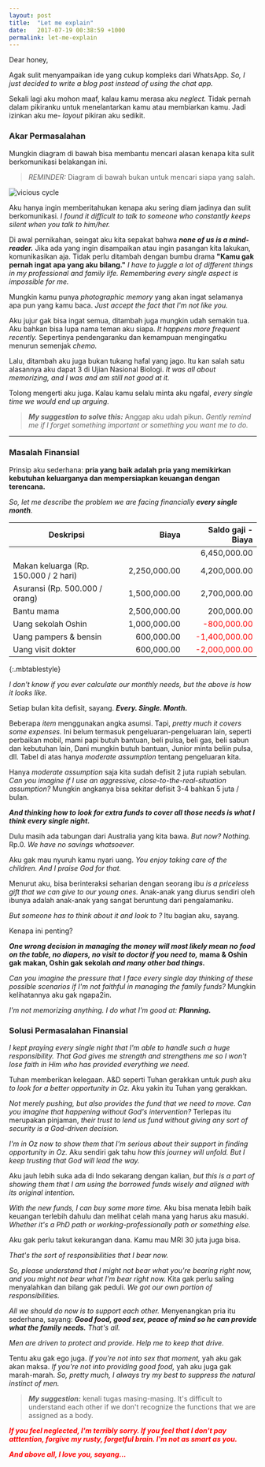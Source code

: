```yaml
---
layout: post
title:  "Let me explain"
date:   2017-07-19 00:38:59 +1000
permalink: let-me-explain
---
```


Dear honey,

Agak sulit menyampaikan ide yang cukup kompleks dari WhatsApp. _So, I just decided to write a blog post instead of using the chat app._

Sekali lagi aku mohon maaf, kalau kamu merasa aku _neglect._ Tidak pernah dalam pikiranku untuk menelantarkan kamu atau membiarkan kamu. Jadi izinkan aku me- _layout_ pikiran aku sedikit.

### Akar Permasalahan

Mungkin diagram di bawah bisa membantu mencari alasan kenapa kita sulit berkomunikasi belakangan ini.

> *REMINDER:* Diagram di bawah bukan untuk mencari siapa yang salah.

![vicious cycle](http://yusufgandhi.github.io/assets/vicious_cycle.png)


Aku hanya ingin memberitahukan kenapa aku sering diam jadinya dan sulit berkomunikasi. _I found it difficult to talk to someone who constantly keeps silent when you talk to him/her._

Di awal pernikahan, seingat aku kita sepakat bahwa ***none of us is a mind-reader.*** Jika ada yang ingin disampaikan atau ingin pasangan kita lakukan, komunikasikan aja. Tidak perlu ditambah dengan bumbu drama **"Kamu gak pernah ingat apa yang aku bilang."** *I have to juggle a lot of different things in my professional and family life. Remembering every single aspect is impossible for me.*

Mungkin kamu punya *photographic memory* yang akan ingat selamanya apa pun yang kamu baca. *Just accept the fact that I'm not like you.*

Aku jujur gak bisa ingat semua, ditambah juga mungkin udah semakin tua. Aku bahkan bisa lupa nama teman aku siapa. *It happens more frequent recently.* Sepertinya pendengaranku dan kemampuan mengingatku menurun semenjak *chemo.*

Lalu, ditambah aku juga bukan tukang hafal yang jago. Itu kan salah satu alasannya aku dapat 3 di Ujian Nasional Biologi. *It was all about memorizing, and I was and am still not good at it.*

Tolong mengerti aku juga. Kalau kamu selalu minta aku ngafal, *every single time we would end up arguing.*

> ***My suggestion to solve this:*** Anggap aku udah pikun. *Gently remind me if I forget something important or something you want me to do.*

---

### Masalah Finansial

Prinsip aku sederhana: **pria yang baik adalah pria yang memikirkan kebutuhan keluarganya dan mempersiapkan keuangan dengan terencana.**

*So, let me describe the problem we are facing financially **every single month**.*

| Deskripsi                             | Biaya        | Saldo gaji - Biaya |
|---------------------------------------|-------------:|-------------------:|
| &nbsp;                                      | &nbsp;             | 6,450,000.00       |
| Makan keluarga (Rp. 150.000 / 2 hari) | 2,250,000.00 | 4,200,000.00       |
| Asuransi (Rp. 500.000 / orang)        | 1,500,000.00 | 2,700,000.00       |
| Bantu mama                            | 2,500,000.00 | 200,000.00         |
| Uang sekolah Oshin                    | 1,000,000.00 | <span style="color:red">-800,000.00</span>        |
| Uang pampers & bensin                           | 600,000.00   | <span style="color:red">-1,400,000.00</span>      |
| Uang visit dokter                     | 600,000.00   | <span style="color:red">-2,000,000.00</span>      |
{:.mbtablestyle}


*I don't know if you ever calculate our monthly needs, but the above is how it looks like.*

Setiap bulan kita defisit, sayang. ***Every. Single. Month.***

Beberapa *item* menggunakan angka asumsi. Tapi, *pretty much it covers some expenses.* Ini belum termasuk pengeluaran-pengeluaran lain, seperti perbaikan mobil, mami papi butuh bantuan, beli pulsa, beli gas, beli sabun dan kebutuhan lain, Dani mungkin butuh bantuan, Junior minta beliin pulsa, dll. Tabel di atas hanya *moderate assumption* tentang pengeluaran kita.

Hanya *moderate assumption* saja kita sudah defisit 2 juta rupiah sebulan. *Can you imagine if I use an aggressive, close-to-the-real-situation assumption?* Mungkin angkanya bisa sekitar defisit 3-4 bahkan 5 juta / bulan.

***And thinking how to look for extra funds to cover all those needs is what I think every single night.***

Dulu masih ada tabungan dari Australia yang kita bawa. *But now? Nothing.* Rp.0. *We have no savings whatsoever.*

Aku gak mau nyuruh kamu nyari uang. *You enjoy taking care of the children. And I praise God for that.*

Menurut aku, bisa berinteraksi seharian dengan seorang ibu *is a priceless gift that we can give to our young ones.* Anak-anak yang diurus sendiri oleh ibunya adalah anak-anak yang sangat beruntung dari pengalamanku.

*But someone has to think about it and look to ?* Itu bagian aku, sayang.

Kenapa ini penting?

**_One wrong decision in managing the money will most likely mean no food on the table, no diapers, no visit to doctor if you need to,_ mama & Oshin gak makan, Oshin gak sekolah _and many other bad things._**

*Can you imagine the pressure that I face every single day thinking of these possible scenarios if I'm not faithful in managing the family funds?* Mungkin kelihatannya aku gak ngapa2in.



*I'm not memorizing anything. I do what I'm good at: **Planning.***

### Solusi Permasalahan Finansial

*I kept praying every single night that I'm able to handle such a huge responsibility. That God gives me strength and strengthens me so I won't lose faith in Him who has provided everything we need.*

Tuhan memberikan kelegaan. A&D seperti Tuhan gerakkan untuk *push* aku *to look for a better opportunity in Oz.* Aku yakin itu Tuhan yang gerakkan.

*Not merely pushing, but also provides the fund that we need to move. Can you imagine that happening without God's intervention?* Terlepas itu merupakan pinjaman, *their trust to lend us fund without giving any sort of security is a God-driven decision.*

*I'm in Oz now to show them that I'm serious about their support in finding opportunity in Oz.* Aku sendiri gak tahu *how this journey will unfold. But I keep trusting that God will lead the way.*

Aku jauh lebih suka ada di Indo sekarang dengan kalian, *but this is a part of showing them that I am using the borrowed funds wisely and aligned with its original intention.*

*With the new funds, I can buy some more time.* Aku bisa menata lebih baik keuangan terlebih dahulu dan melihat celah mana yang harus aku masuki. *Whether it's a PhD path or working-professionally path or something else.*

Aku gak perlu takut kekurangan dana. Kamu mau MRI 30 juta juga bisa.

*That's the sort of responsibilities that I bear now.*

*So, please understand that I might not bear what you're bearing right now, and you might not bear what I'm bear right now.* Kita gak perlu saling menyalahkan dan bilang gak peduli. *We got our own portion of responsibilities.*

*All we should do now is to support each other.* Menyenangkan pria itu sederhana, sayang: ***Good food, good sex, peace of mind so he can provide what the family needs.*** *That's all.* 

*Men are driven to protect and provide. Help me to keep that drive.*

Tentu aku gak ego juga. *If you're not into sex that moment,* yah aku gak akan maksa. *If you're not into providing good food,* yah aku juga gak marah-marah. *So, pretty much, I always try my best to suppress the natural instinct of men.*

> ***My suggestion:*** kenali tugas masing-masing. It's difficult to understand each other if we don't recognize the functions that we are assigned as a body.

***<span style="color:red">If you feel neglected, I'm terribly sorry. If you feel that I don't pay atttention, forgive my rusty, forgetful brain. I'm not as smart as you.</span>*** 

***<span style="color:red">And above all, I love you, sayang...</span>***